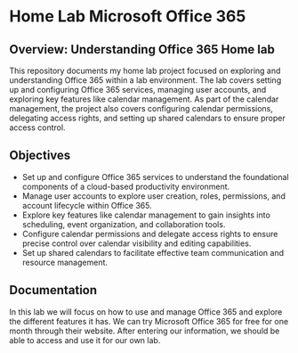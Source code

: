 # Home Lab Microsoft Office 365

## Overview: Understanding Office 365 Home lab
This repository documents my home lab project focused on exploring and understanding Office 365 within a lab environment. The lab covers setting up and configuring Office 365 services, managing user accounts, and exploring key features like calendar management. As part of the calendar management, the project also covers configuring calendar permissions, delegating access rights, and setting up shared calendars to ensure proper access control.

## Objectives
- Set up and configure Office 365 services to understand the foundational components of a cloud-based productivity environment.
- Manage user accounts to explore user creation, roles, permissions, and account lifecycle within Office 365.
- Explore key features like calendar management to gain insights into scheduling, event organization, and collaboration tools.
- Configure calendar permissions and delegate access rights to ensure precise control over calendar visibility and editing capabilities.
- Set up shared calendars to facilitate effective team communication and resource management.

## Documentation
In this lab we will focus on how to use and manage Office 365 and explore the different features it has. We can try Microsoft Office 365 for free for one month through their website. After entering our information, we should be able to access and use it for our own lab.
